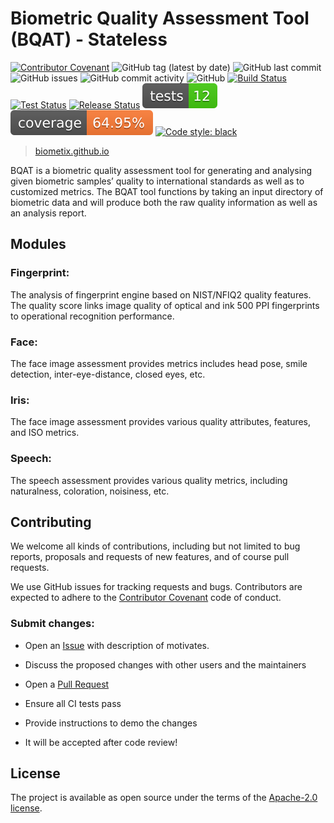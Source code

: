 Biometric Quality Assessment Tool (BQAT) - Stateless
==============================================

[![Contributor Covenant](https://img.shields.io/badge/Contributor%20Covenant-2.1-4baaaa.svg)](code_of_conduct.md)
<img alt="GitHub tag (latest by date)" src="https://img.shields.io/github/v/tag/biometix/bqat-stateless">
<img alt="GitHub last commit" src="https://img.shields.io/github/last-commit/biometix/bqat-stateless">
<img alt="GitHub issues" src="https://img.shields.io/github/issues-raw/biometix/bqat-stateless">
<img alt="GitHub commit activity" src="https://img.shields.io/github/commit-activity/m/biometix/bqat-stateless">
<img alt="GitHub" src="https://img.shields.io/github/license/biometix/bqat-stateless">
[![Build Status](https://github.com/Biometix/bqat-stateless/actions/workflows/build.yml/badge.svg)](https://github.com/Biometix/bqat-stateless/actions/workflows/build.yml)
[![Test Status](https://github.com/Biometix/bqat-stateless/actions/workflows/test.yml/badge.svg)](https://github.com/Biometix/bqat-stateless/actions/workflows/test.yml)
[![Release Status](https://github.com/Biometix/bqat-stateless/actions/workflows/release.yml/badge.svg)](https://github.com/Biometix/bqat-stateless/actions/workflows/release.yml)
[![Tests Status](./reports/junit/tests-badge.svg?dummy=8585744)](./reports/junit/report.html)
[![Coverage Status](./reports/coverage/coverage-badge.svg?dummy=8585744)](./reports/coverage/index.html)
[![Code style: black](https://img.shields.io/badge/code%20style-black-000000.svg)](https://github.com/psf/black)

> [biometix.github.io](https://biometix.github.io/)

BQAT is a biometric quality assessment tool for generating and analysing given biometric samples’ quality to international standards as well as to customized metrics. The BQAT tool functions by taking an input directory of biometric data and will produce both the raw quality information as well as an analysis report.

## __Modules__

### Fingerprint:

The analysis of fingerprint engine based on NIST/NFIQ2 quality features. The quality score links image quality of optical and ink 500 PPI fingerprints to operational recognition performance.

### Face:

The face image assessment provides metrics includes head pose, smile detection, inter-eye-distance, closed eyes, etc.

### Iris:

The face image assessment provides various quality attributes, features, and ISO metrics.

### Speech:

The speech assessment provides various quality metrics, including naturalness, coloration, noisiness, etc.

## __Contributing__

We welcome all kinds of contributions, including but not limited to bug reports, proposals and requests of new features, and of course pull requests.

We use GitHub issues for tracking requests and bugs. Contributors are expected to adhere to the [Contributor Covenant](http://contributor-covenant.org) code of conduct.

### Submit changes:

- Open an [Issue](https://github.com/Biometix/bqat-stateless/issues) with description of motivates.

- Discuss the proposed changes with other users and the maintainers

- Open a [Pull Request](https://github.com/Biometix/bqat-stateless/pulls)

- Ensure all CI tests pass

- Provide instructions to demo the changes

- It will be accepted after code review!

## __License__

The project is available as open source under the terms of the [Apache-2.0 license](https://www.apache.org/licenses/LICENSE-2.0.html).
